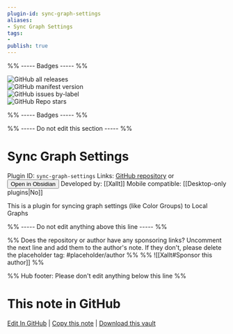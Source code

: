 ```yaml
---
plugin-id: sync-graph-settings
aliases:
- Sync Graph Settings
tags: 
- 
publish: true
---
```


%% ----- Badges ----- %%

![GitHub all releases](https://img.shields.io/github/downloads/Xallt/sync-graph-settings/total?color=573E7A&logo=github&style=for-the-badge)   
![GitHub manifest version](https://img.shields.io/github/manifest-json/v/Xallt/sync-graph-settings?color=573E7A&logo=github&style=for-the-badge)   
![GitHub issues by-label](https://img.shields.io/github/issues/Xallt/sync-graph-settings/help%20wanted?color=573E7A&logo=github&style=for-the-badge)   
![GitHub Repo stars](https://img.shields.io/github/stars/Xallt/sync-graph-settings?color=573E7A&logo=github&style=for-the-badge)

%% ----- Badges ----- %%

%% ----- Do not edit this section ----- %%

# Sync Graph Settings

Plugin ID: `sync-graph-settings`
Links: [GitHub repository](https://github.com/Xallt/sync-graph-settings) or [<button id=HH>Open in Obsidian</button>](obsidian://show-plugin?id=sync-graph-settings)
Developed by: [[Xallt]]
Mobile compatible: [[Desktop-only plugins|No]]

This is a plugin for syncing graph settings (like Color Groups) to Local Graphs

%% ----- Do not edit anything above this line ----- %% 

%% Does the repository or author have any sponsoring links? Uncomment the next line and add them to the author's note. If they don't, please delete the placeholder tag: #placeholder/author %%
%% ![[Xallt#Sponsor this author]] %%

%% Hub footer: Please don't edit anything below this line %%

# This note in GitHub

<span class="git-footer">[Edit In GitHub](https://github.dev/obsidian-community/obsidian-hub/blob/main/02%20-%20Community%20Expansions/02.05%20All%20Community%20Expansions/Plugins/sync-graph-settings.md "git-hub-edit-note") | [Copy this note](https://raw.githubusercontent.com/obsidian-community/obsidian-hub/main/02%20-%20Community%20Expansions/02.05%20All%20Community%20Expansions/Plugins/sync-graph-settings.md "git-hub-copy-note") | [Download this vault](https://github.com/obsidian-community/obsidian-hub/archive/refs/heads/main.zip "git-hub-download-vault") </span>
